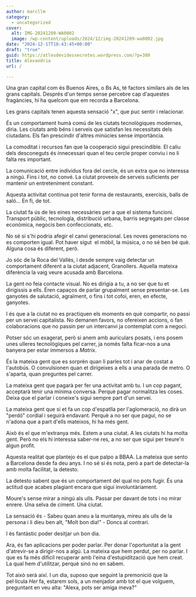 ```yaml
---
author: marcllm
category:
  - uncategorized
cover:
  alt: IMG-20241209-WA0002
  image: /wp-content/uploads/2024/12/img-20241209-wa0002.jpg
date: "2024-12-17T18:43:45+00:00"
draft: "true"
guid: https://atlesdevidessecretes.wordpress.com/?p=380
title: Alexandria
url: /

---
```

Una gran capital com és Buenos Aires, o Bs As, té factors similars als de les grans capitals. Després d'un temps sense percebre cap d'aquestes fragàncies, hi ha quelcom que em recorda a Barcelona.

Les grans capitals tenen aquesta sensació "x", que puc sentir i relacionar.

És un comportament humà comú de les ciutats tecnològiques modernes, diria. Les ciutats amb béns i serveis que satisfan les necessitats dels ciutadans. Els fan prescindir d'altres minúcies sense importància.

La comoditat i recursos fan que la cooperació sigui prescindible. El caliu dels desconeguts és innecessari quan el teu cercle proper conviu i no li falta res important.

La comunicació entre individus fora del cercle, és un extra que no interessa a ningú. Fins i tot, no convé. La ciutat proveeix de serveis suficients per mantenir un entreteniment constant.

Aquesta activitat continua pot tenir forma de restaurants, exercisis, balls de saló... En fi, de tot.

La ciutat fa ús de les eines necessàries per a que el sistema funcioni. Transport públic, tecnología, distribució urbana, barris segregats per classe econòmica, negocis ben confeccionats, etc.

No sé si s'hi podria afegir el canvi generacional. Les noves generacions no es comporten igual. Pot haver sigut  el mòbil, la música, o no sé ben bé què. Alguna cosa és diferent, però.

Jo sóc de la Roca del Vallès, i desde sempre vaig detectar un comportament diferent a la ciutat adjacent, Granollers. Aquella mateixa diferència la vaig veure acusada amb Barcelona.

La gent no feia contacte visual. No es dirigia a tu, a no ser que tu et dirigissis a ells. Éren capaços de parlar grupalment sense presentar-se. Les ganyotes de salutació, agraïment, o fins i tot cofoi, eren, en efecte, ganyotes.

I és que a la ciutat no es practiquen els moments en què compartir, no passi per un servei capitalista. No demanen favors, no ofereixen accions, o fan colaboracions que no passin per un intercanvi ja contemplat com a negoci.

Potser sóc un exagerat, però si anem amb auriculars posats, i ens posem unes ulleres tecnològiques pel carrer, ja només falta ficar-nos a una banyera per estar immersos a _Matrix_.

És la mateixa gent que es sorprèn quan li parles tot i anar de costat a l'autobús. O convulsionen quan et dirigeixes a ells a una parada de metro. O s'aparta, quan preguntes pel carrer.

La mateixa gent que pagarà per fer una activitat amb tu. I un cop pagant, acceptarà tenir una mínima conversa. Perquè pagar normalitza les coses. Deixa que el parlar i coneixe's sigui sempre part d'un servei.

La mateixa gent que si et fa un cop d'espatlla per l'aglomeració, no dirà un "perdó" cordial i seguirà endavant. Perquè a no ser que pagui, no se n'adona que a part d'ells mateixos, hi ha més gent.

Això és el que m'extranya més. Estem a una ciutat. A les ciutats hi ha molta gent. Però no els hi interessa saber-ne res, a no ser que sigui per treure'n algun profit.

Aquesta realitat que plantejo és el que palpo a BBAA. La mateixa que sento a Barcelona desde fa deu anys. I no sé si és nota, però a part de detectar-la amb molta facilitat, la detesto.

La detesto sabent que és un comportament del qual no pots fugir. És una actitud que acabes plagiant encara que sigui involuntàriament.

Moure's sense mirar a ningú als ulls. Passar per davant de tots i no mirar enrere. Una selva de ciment. Una ciutat.

La sensació és - Sabeu quan aneu a la muntanya, mireu als ulls de la persona i li dieu ben alt, "Molt bon dia!" - Doncs al contrari.

I és fantàstic poder desitjar un bon dia.

Ara, és fan aplicacions per poder parlar. Per donar l'oportunitat a la gent d'atrevir-se a dirigir-nos a algú. La mateixa que hem perdut, per no parlar. I que es fa més difícil recuperar amb l'eina d'estupidització que hem creat. La qual hem d'utilitzar, perquè sinó no en sabem.

Tot això serà així. I un dia, suposo que seguint la premonició que la pel·lícula _Her_ fa, estarem sols, a un menjador amb tot el que volguem, preguntant en veu alta: "Alexa, pots ser amiga meva?"
